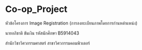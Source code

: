 # Co-op_Project

หัวข้อโครงการ Image Registration (การลงทะเบียนภาพโดยการกำนหตำแหน่ง)

นายอภิชาติ ขันเงิน รหัสนักศึกษา B5914043

สำนักวิชาวิศวกรรมศาสตร์ สาขาวิศวกรรมคอมพิวเตอร์
